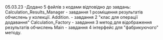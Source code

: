 05.03.23
-Додано 5 файлів з кодами відповідно до завдань:
    Calculation_Results_Manager - завдання 1 розміщення результатів обчислень у колекції.
    Addition. - завдання 2 "клас для операції додавання" 
    Calculation_Factory - завдання 3 метод для відображення результатів обчислень
    Main - завдання 4 інтерфейс для "фабрикуючого" методу.